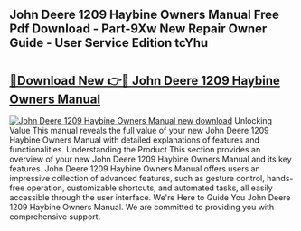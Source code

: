## John Deere 1209 Haybine Owners Manual Free Pdf Download - Part-9Xw New Repair Owner Guide - User Service Edition tcYhu

# <h2><a href="http://bc95174.oget.top/?id=John+Deere+1209+Haybine+Owners+Manual">🔗Download New 👉🔴 John Deere 1209 Haybine Owners Manual</a></h2>

[![John Deere 1209 Haybine Owners Manual new download](https://i.imgur.com/5g1atiW.png)](http://bc95174.oget.top/?id=John+Deere+1209+Haybine+Owners+Manual)
Unlocking Value This manual reveals the full value of your new John Deere 1209 Haybine Owners Manual with detailed explanations of features and functionalities. Understanding the Product This section provides an overview of your new John Deere 1209 Haybine Owners Manual and its key features. John Deere 1209 Haybine Owners Manual offers users an impressive collection of advanced features, such as gesture control, hands-free operation, customizable shortcuts, and automated tasks, all easily accessible through the user interface. We're Here to Guide You John Deere 1209 Haybine Owners Manual. We are committed to providing you with comprehensive support.
